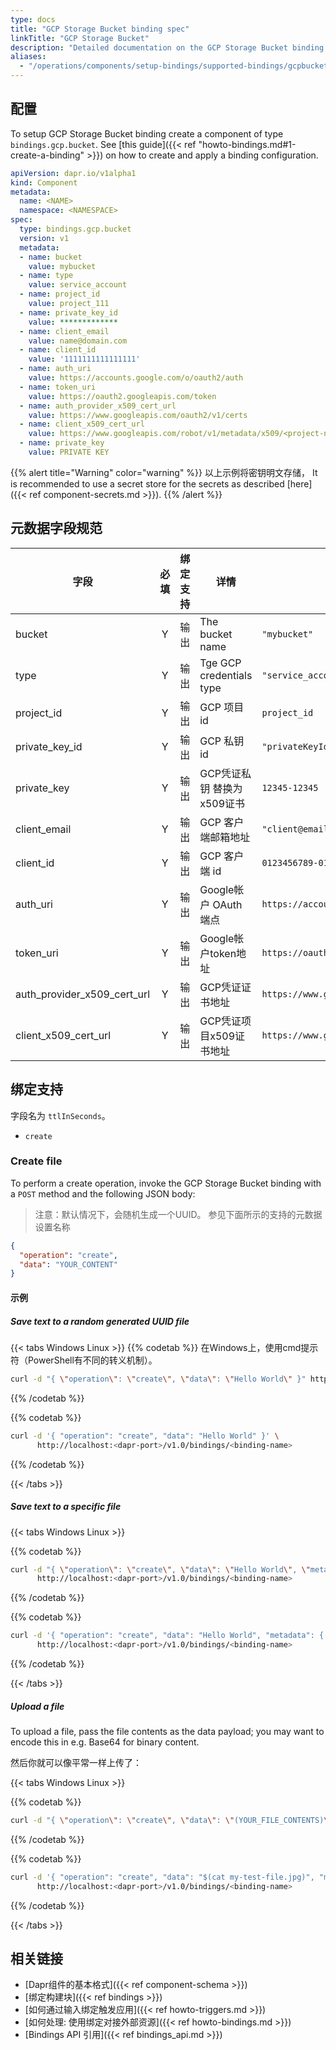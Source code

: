 ```yaml
---
type: docs
title: "GCP Storage Bucket binding spec"
linkTitle: "GCP Storage Bucket"
description: "Detailed documentation on the GCP Storage Bucket binding component"
aliases:
  - "/operations/components/setup-bindings/supported-bindings/gcpbucket/"
---
```


## 配置

To setup GCP Storage Bucket binding create a component of type `bindings.gcp.bucket`. See [this guide]({{< ref "howto-bindings.md#1-create-a-binding" >}}) on how to create and apply a binding configuration.


```yaml
apiVersion: dapr.io/v1alpha1
kind: Component
metadata:
  name: <NAME>
  namespace: <NAMESPACE>
spec:
  type: bindings.gcp.bucket
  version: v1
  metadata:
  - name: bucket
    value: mybucket
  - name: type
    value: service_account
  - name: project_id
    value: project_111
  - name: private_key_id
    value: *************
  - name: client_email
    value: name@domain.com
  - name: client_id
    value: '1111111111111111'
  - name: auth_uri
    value: https://accounts.google.com/o/oauth2/auth
  - name: token_uri
    value: https://oauth2.googleapis.com/token
  - name: auth_provider_x509_cert_url
    value: https://www.googleapis.com/oauth2/v1/certs
  - name: client_x509_cert_url
    value: https://www.googleapis.com/robot/v1/metadata/x509/<project-name>.iam.gserviceaccount.com
  - name: private_key
    value: PRIVATE KEY
```

{{% alert title="Warning" color="warning" %}}
以上示例将密钥明文存储， It is recommended to use a secret store for the secrets as described [here]({{< ref component-secrets.md >}}).
{{% /alert %}}

## 元数据字段规范

| 字段                              | 必填 | 绑定支持 | 详情                       | Example                                                                                          |
| ------------------------------- |:--:| ---- | ------------------------ | ------------------------------------------------------------------------------------------------ |
| bucket                          | Y  | 输出   | The bucket name          | `"mybucket"`                                                                                     |
| type                            | Y  | 输出   | Tge GCP credentials type | `"service_account"`                                                                              |
| project_id                      | Y  | 输出   | GCP 项目 id                | `project_id`                                                                                     |
| private_key_id                | Y  | 输出   | GCP 私钥 id                | `"privateKeyId"`                                                                                 |
| private_key                     | Y  | 输出   | GCP凭证私钥 替换为x509证书        | `12345-12345`                                                                                    |
| client_email                    | Y  | 输出   | GCP 客户端邮箱地址              | `"client@email.com"`                                                                             |
| client_id                       | Y  | 输出   | GCP 客户端 id               | `0123456789-0123456789`                                                                          |
| auth_uri                        | Y  | 输出   | Google帐户 OAuth 端点        | `https://accounts.google.com/o/oauth2/auth`                                                      |
| token_uri                       | Y  | 输出   | Google帐户token地址          | `https://oauth2.googleapis.com/token`                                                            |
| auth_provider_x509_cert_url | Y  | 输出   | GCP凭证证书地址                | `https://www.googleapis.com/oauth2/v1/certs`                                                     |
| client_x509_cert_url          | Y  | 输出   | GCP凭证项目x509证书地址          | `https://www.googleapis.com/robot/v1/metadata/x509/<PROJECT_NAME>.iam.gserviceaccount.com` |

## 绑定支持

字段名为 `ttlInSeconds`。

- `create`

### Create file

To perform a create operation, invoke the GCP Storage Bucket binding with a `POST` method and the following JSON body:

> 注意：默认情况下，会随机生成一个UUID。 参见下面所示的支持的元数据设置名称

```json
{
  "operation": "create",
  "data": "YOUR_CONTENT"
}
```

#### 示例


##### Save text to a random generated UUID file

{{< tabs Windows Linux >}}
  {{% codetab %}}
  在Windows上，使用cmd提示符（PowerShell有不同的转义机制）。
  ```bash
  curl -d "{ \"operation\": \"create\", \"data\": \"Hello World\" }" http://localhost:<dapr-port>/v1.0/bindings/<binding-name>
  ```
  {{% /codetab %}}

  {{% codetab %}}
  ```bash
  curl -d '{ "operation": "create", "data": "Hello World" }' \
        http://localhost:<dapr-port>/v1.0/bindings/<binding-name>
  ```
  {{% /codetab %}}

{{< /tabs >}}

##### Save text to a specific file

{{< tabs Windows Linux >}}

  {{% codetab %}}
  ```bash
  curl -d "{ \"operation\": \"create\", \"data\": \"Hello World\", \"metadata\": { \"name\": \"my-test-file.txt\" } }" \
        http://localhost:<dapr-port>/v1.0/bindings/<binding-name>
  ```
  {{% /codetab %}}

  {{% codetab %}}
  ```bash
  curl -d '{ "operation": "create", "data": "Hello World", "metadata": { "name": "my-test-file.txt" } }' \
        http://localhost:<dapr-port>/v1.0/bindings/<binding-name>
  ```
  {{% /codetab %}}

{{< /tabs >}}


##### Upload a file

To upload a file, pass the file contents as the data payload; you may want to encode this in e.g. Base64 for binary content.

然后你就可以像平常一样上传了：

{{< tabs Windows Linux >}}

  {{% codetab %}}
  ```bash
  curl -d "{ \"operation\": \"create\", \"data\": \"(YOUR_FILE_CONTENTS)\", \"metadata\": { \"name\": \"my-test-file.jpg\" } }" http://localhost:<dapr-port>/v1.0/bindings/<binding-name>
  ```
  {{% /codetab %}}

  {{% codetab %}}
  ```bash
  curl -d '{ "operation": "create", "data": "$(cat my-test-file.jpg)", "metadata": { "name": "my-test-file.jpg" } }' \
        http://localhost:<dapr-port>/v1.0/bindings/<binding-name>
  ```
  {{% /codetab %}}

{{< /tabs >}}

## 相关链接

- [Dapr组件的基本格式]({{< ref component-schema >}})
- [绑定构建块]({{< ref bindings >}})
- [如何通过输入绑定触发应用]({{< ref howto-triggers.md >}})
- [如何处理: 使用绑定对接外部资源]({{< ref howto-bindings.md >}})
- [Bindings API 引用]({{< ref bindings_api.md >}})
